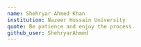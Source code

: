 ```yaml
---
name: Shehryar Ahmed Khan
institution: Nazeer Hussain University
quote: Be patience and enjoy the process.
github_user: ShehryarAhmed
---
```

